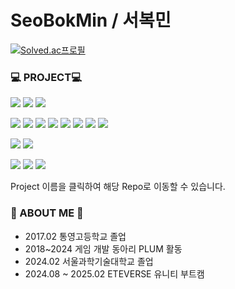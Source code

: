 # SeoBokMin / 서복민

[![Solved.ac프로필](http://mazassumnida.wtf/api/v2/generate_badge?boj=seobok9)](https://solved.ac/seobok9)

### :computer: PROJECT:computer:
<img src="https://img.shields.io/badge/UnrealEngine-ffffff?style=flat&logo=Unreal Engine&logoColor=0E1128"/> <a href="https://github.com/SR-PLUM/SidheRigel"><img src="https://img.shields.io/badge/SidheRigel-ffffff?style=flat" /></a>
<a href="https://github.com/SR-PLUM/SolRising"><img src="https://img.shields.io/badge/SolRising-ffffff?style=flat"/></a>

<img src="https://img.shields.io/badge/Unity-000000?style=flat&logo=Unity"/> <a href="https://github.com/Seobok/DungeonMetronome"><img src="https://img.shields.io/badge/DungeonMetronome-000000?style=flat" /></a>
<a href="https://github.com/ETL11-CodeCraft/HideAndSkull"><img src="https://img.shields.io/badge/HideAndSkull-000000?style=flat" /></a>
<a href="https://github.com/ETL11-CodeCraft/HamStar"><img src="https://img.shields.io/badge/Hamstar-000000?style=flat" /></a>
<a href="https://github.com/ChoWook/PlumTowerDefecne"><img src="https://img.shields.io/badge/PTSD-000000?style=flat" /></a>
<a href="https://github.com/Seobok/Zombies-Rule-the-World"><img src="https://img.shields.io/badge/Zombies_Rule_the_World-000000?style=flat" /></a>
<a href="https://github.com/dobakHero/dobakHero"><img src="https://img.shields.io/badge/dobakHero-000000?style=flat" /></a>
<a href="https://github.com/Seobok/VendingMachine"><img src="https://img.shields.io/badge/VendingMachine-000000?style=flat" /></a>



<img src="https://img.shields.io/badge/JavaScript-68BC71?style=flat&logo=JavaScript&logoColor=F7DF1E"/> <a href="https://github.com/Seobok/draWord"><img src="https://img.shields.io/badge/draWord-68BC71?style=flat"/></a>

<img src="https://img.shields.io/badge/Java-FF9E0F?style=flat&logo=eclipseide&logoColor=2C2255"/> <a href="https://github.com/hchbae1001/team17_tetris"><img src="https://img.shields.io/badge/team17_tetris-FF9E0F?style=flat"/></a>
<a href="https://github.com/Seobok/hanabi"><img src="https://img.shields.io/badge/hanabi-FF9E0F?style=flat"/></a>

Project 이름을 클릭하여 해당 Repo로 이동할 수 있습니다.

### :school: ABOUT ME :school:
- 2017.02	통영고등학교 졸업
- 2018~2024 게임 개발 동아리 PLUM 활동
- 2024.02 서울과학기술대학교 졸업
- 2024.08 ~ 2025.02 ETEVERSE 유니티 부트캠
